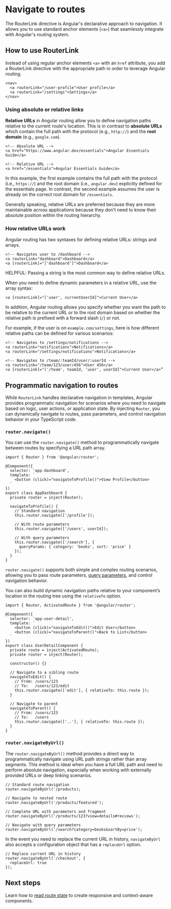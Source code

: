 # Navigate to routes

The RouterLink directive is Angular's declarative approach to navigation. It allows you to use standard anchor elements (`<a>`) that seamlessly integrate with Angular's routing system.

## How to use RouterLink

Instead of using regular anchor elements `<a>` with an `href` attribute, you add a RouterLink directive with the appropriate path in order to leverage Angular routing.

```angular-html
<nav>
  <a routerLink="/user-profile">User profile</a>
  <a routerLink="/settings">Settings</a>
</nav>
```

### Using absolute or relative links

**Relative URLs** in Angular routing allow you to define navigation paths relative to the current route's location. This is in contrast to **absolute URLs** which contain the full path with the protocol (e.g., `http://`) and the **root domain** (e.g., `google.com`).

```angular-html
<!-- Absolute URL -->
<a href="https://www.angular.dev/essentials">Angular Essentials Guide</a>

<!-- Relative URL -->
<a href="/essentials">Angular Essentials Guide</a>
```

In this example, the first example contains the full path with the protocol (i.e., `https://`) and the root domain (i.e., `angular.dev`) explicitly defined for the essentials page. In contrast, the second example assumes the user is already on the correct root domain for `/essentials`.

Generally speaking, relative URLs are preferred because they are more maintainable across applications because they don’t need to know their absolute position within the routing hierarchy.

### How relative URLs work

Angular routing has two syntaxes for defining relative URLs: strings and arrays.

```angular-html
<!-- Navigates user to /dashboard -->
<a routerLink="dashboard">Dashboard</a>
<a [routerLink]="['dashboard']">Dashboard</a>
```

HELPFUL: Passing a string is the most common way to define relative URLs.

When you need to define dynamic parameters in a relative URL, use the array syntax:

```angular-html
<a [routerLink]="['user', currentUserId]">Current User</a>
```

In addition, Angular routing allows you specify whether you want the path to be relative to the current URL or to the root domain based on whether the relative path is prefixed with a forward slash (`/`) or not.

For example, if the user is on `example.com/settings`, here is how different relative paths can be defined for various scenarios:

```angular-html
<!-- Navigates to /settings/notifications -->
<a routerLink="notifications">Notifications</a>
<a routerLink="/settings/notifications">Notifications</a>

<!-- Navigates to /team/:teamId/user/:userId -->
<a routerLink="/team/123/user/456">User 456</a>
<a [routerLink]="['/team', teamId, 'user', userId]">Current User</a>”
```

## Programmatic navigation to routes

While `RouterLink` handles declarative navigation in templates, Angular provides programmatic navigation for scenarios where you need to navigate based on logic, user actions, or application state. By injecting `Router`, you can dynamically navigate to routes, pass parameters, and control navigation behavior in your TypeScript code.

### `router.navigate()`

You can use the `router.navigate()` method to programmatically navigate between routes by specifying a URL path array.

```angular-ts
import { Router } from '@angular/router';

@Component({
  selector: 'app-dashboard',
  template: `
    <button (click)="navigateToProfile()">View Profile</button>
  `
})
export class AppDashboard {
  private router = inject(Router);

  navigateToProfile() {
    // Standard navigation
    this.router.navigate(['/profile']);

    // With route parameters
    this.router.navigate(['/users', userId]);

    // With query parameters
    this.router.navigate(['/search'], {
      queryParams: { category: 'books', sort: 'price' }
    });
  }
}
```

`router.navigate()` supports both simple and complex routing scenarios, allowing you to pass route parameters, [query parameters](/guide/routing/read-route-state#query-parameters), and control navigation behavior.

You can also build dynamic navigation paths relative to your component’s location in the routing tree using the `relativeTo` option.

```angular-ts
import { Router, ActivatedRoute } from '@angular/router';

@Component({
  selector: 'app-user-detail',
  template: `
    <button (click)="navigateToEdit()">Edit User</button>
    <button (click)="navigateToParent()">Back to List</button>
  `
})
export class UserDetailComponent {
  private route = inject(ActivatedRoute);
  private router = inject(Router);

  constructor() {}

  // Navigate to a sibling route
  navigateToEdit() {
    // From: /users/123
    // To:   /users/123/edit
    this.router.navigate(['edit'], { relativeTo: this.route });
  }

  // Navigate to parent
  navigateToParent() {
    // From: /users/123
    // To:   /users
    this.router.navigate(['..'], { relativeTo: this.route });
  }
}
```

### `router.navigateByUrl()`

The `router.navigateByUrl()` method provides a direct way to programmatically navigate using URL path strings rather than array segments. This method is ideal when you have a full URL path and need to perform absolute navigation, especially when working with externally provided URLs or deep linking scenarios.

```angular-ts
// Standard route navigation
router.navigateByUrl('/products);

// Navigate to nested route
router.navigateByUrl('/products/featured');

// Complete URL with parameters and fragment
router.navigateByUrl('/products/123?view=details#reviews');

// Navigate with query parameters
router.navigateByUrl('/search?category=books&sortBy=price');
```

In the event you need to replace the current URL in history, `navigateByUrl` also accepts a configuration object that has a `replaceUrl` option.

```angular-ts
// Replace current URL in history
router.navigateByUrl('/checkout', {
  replaceUrl: true
});
```

## Next steps

Learn how to [read route state](/guide/routing/read-route-state) to create responsive and context-aware components.
